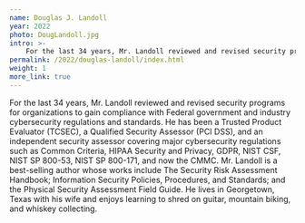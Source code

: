 ```yaml
---
name: Douglas J. Landoll
year: 2022
photo: DougLandoll.jpg
intro: >-
    For the last 34 years, Mr. Landoll reviewed and revised security programs for organizations to gain compliance with Federal government and industry cybersecurity regulations and standards. He has been a Trusted Product Evaluator (TCSEC), a Qualified Security Assessor (PCI DSS), and an independent security assessor covering major cybersecurity regulations.
permalink: /2022/douglas-landoll/index.html
weight: 1
more_link: true
---
```


For the last 34 years, Mr. Landoll reviewed and revised security programs for organizations to gain compliance with Federal government and industry cybersecurity regulations and standards. He has been a Trusted Product Evaluator (TCSEC), a Qualified Security Assessor (PCI DSS), and an independent security assessor covering major cybersecurity regulations such as Common Criteria, HIPAA Security and Privacy, GDPR, NIST CSF, NIST SP 800-53, NIST SP 800-171, and now the CMMC. Mr. Landoll is a best-selling author whose works include The Security Risk Assessment Handbook; Information Security Policies, Procedures, and Standards; and the Physical Security Assessment Field Guide. He lives in Georgetown, Texas with his wife and enjoys learning to shred on guitar, mountain biking, and whiskey collecting.
